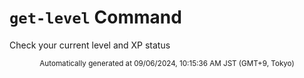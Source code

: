 # `get-level` Command

Check your current level and XP status
<div align="center"><sub>Automatically generated at 09/06/2024, 10:15:36 AM JST (GMT+9, Tokyo)</sub></div>